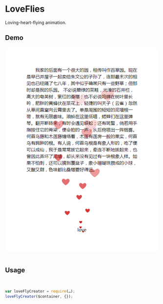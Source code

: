 # LoveFlies
Loving-heart-flying animation.

## Demo
![demo](https://raw.githubusercontent.com/shenfe/LoveFlies/master/readme_assets/demo.png)
 
## Usage
 
```js
var loveFlyCreator = require(…);
loveFlyCreator($container, {});
```
